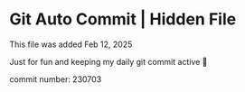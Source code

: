 # Git Auto Commit | Hidden File

This file was added Feb 12, 2025

Just for fun and keeping my daily git commit active 🤪

commit number: 230703
